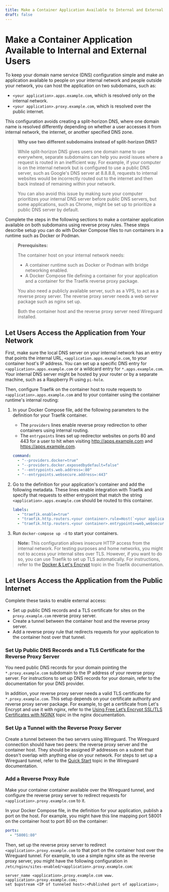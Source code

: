 ```yaml
---
title: Make a Container Application Available to Internal and External Users
draft: false
---
```

# Make a Container Application Available to Internal and External Users
To keep your domain name service (DNS) configuration simple and make an application available to people on your internal network and people outside your network, you can host the application on two subdomains, such as:
* `<your application>.apps.example.com`, which is resolved only on the internal network.
* `<your application>.proxy.example.com`, which is resolved over the public internet.

This configuration avoids creating a split-horizon DNS, where one domain name is resolved differently depending on whether a user accesses it from internal network, the internet, or another specified DNS zone.

>**Why use two different subdomains instead of split-horizon DNS?**
>
>While split-horizon DNS gives users one domain name to use everywhere, separate subdomains can help you avoid issues where a request is routed in an inefficient way. For example, if your computer is on the internal network but is configured to use a public DNS server, such as Google's DNS server at 8.8.8.8, requests to internal websites would be incorrectly routed out to the internet and then back instead of remaining within your network.
>
>You can also avoid this issue by making sure your computer prioritizes your internal DNS server before public DNS servers, but some applications, such as Chrome, might be set up to prioritize a public DNS server by default.

Complete the steps in the following sections to make a container application available on both subdomains using reverse proxy rules. These steps describe setup you can do with Docker Compose files to run containers in a runtime such as Docker or Podman.

>**Prerequisites:**
>
>The container host on your internal network needs:
>* A container runtime such as Docker or Podman with bridge networking enabled.
>* A Docker Compose file defining a container for your application and a container for the Traefik reverse proxy package.
>
>You also need a publicly available server, such as a VPS, to act as a reverse proxy server. The reverse proxy server needs a web server package such as nginx set up.
>
>Both the container host and the reverse proxy server need Wireguard installed.

## Let Users Access the Application from Your Network
First, make sure the local DNS server on your internal network has an entry that points the internal URL, `<application.apps.example.com`, to your container host's IP address. You can set up a specific DNS entry for `<application>.apps.example.com` or a wildcard entry for `*.apps.example.com`. Your internal DNS server might be hosted by your router or by a separate machine, such as a Raspberry Pi using `pi-hole`.

Then, configure Traefik on the container host to route requests to `<application>.apps.example.com` and to your container using the container runtime's internal routing:

1. In your Docker Compose file, add the following parameters to the definition for your Traefik container.
    * The `providers` lines enable reverse proxy redirection to other containers using internal routing.
    * The `entrypoints` lines set up redirector websites on ports 80 and 443 for a user to hit when visiting http://apps.example.com and https://apps.example.com.

    ```yaml
    command:
      - "--providers.docker=true"
      - "--providers.docker.exposedbydefault=false"
      - "--entrypoints.web.address=:80"
      - "--entrypoints.websecure.address=:443"
    ```

1. Go to the definition for your application's container and add the following metadata. These lines enable integration with Traefik and specify that requests to either entrypoint that match the string `<application>.apps.example.com` should be routed to this container.

    ```yaml
    labels:
      - "traefik.enable=true"
      - "traefik.http.routers.<your container>.rule=Host(`<your application>.apps.example.com`)"
      - "traefik.http.routers.<your container>.entrypoints=web,websecure"
    ```

1. Run `docker-compose up -d` to start your containers.

>**Note:** This configuration allows insecure HTTP access from the internal network. For testing purposes and home networks, you might not to access your internal sites over TLS. However, if you want to do so, you can use Traefik to set up TLS automatically. For instructions, refer to the [Docker & Let's Encrypt](https://doc.traefik.io/traefik/v1.7/user-guide/docker-and-lets-encrypt/) topic in the Traefik documentation.

## Let Users Access the Application from the Public Internet
Complete these tasks to enable external access:
* Set up public DNS records and a TLS certificate for sites on the `proxy.example.com` reverse proxy server.
* Create a tunnel between the container host and the reverse proxy server.
* Add a reverse proxy rule that redirects requests for your application to the container host over that tunnel.

### Set Up Public DNS Records and a TLS Certificate for the Reverse Proxy Server
You need public DNS records for your domain pointing the `*.proxy.example.com` subdomain to the IP address of your reverse proxy server. For instructions to set up DNS records for your domain, refer to the documentation for your DNS provider.

In addition, your reverse proxy server needs a valid TLS certificate for `*.proxy.example.com`. This setup depends on your certificate authority and reverse proxy server package. For example, to get a certificate from Let's Encrypt and use it with nginx, refer to the [Using Free Let’s Encrypt SSL/TLS Certificates with NGINX](https://www.nginx.com/blog/using-free-ssltls-certificates-from-lets-encrypt-with-nginx/) topic in the nginx documentation.

### Set Up a Tunnel with the Reverse Proxy Server
Create a tunnel between the two servers using Wireguard. The Wireguard connection should have two peers: the reverse proxy server and the container host. They should be assigned IP addresses on a subnet that doesn't overlap with anything else on your network. For steps to set up a Wireguard tunnel, refer to the [Quick Start](https://www.wireguard.com/quickstart/) topic in the Wireguard documentation.

### Add a Reverse Proxy Rule
Make your container container available over the Wireguard tunnel, and configure the reverse proxy server to redirect requests for `<application>.proxy.example.com` to it.

In your Docker Compose file, in the definition for your application, publish a port on the host. For example, you might have this line mapping port 58001 on the container host to port 80 on the container:

```yaml
ports:
  - "58001:80"
```

Then, set up the reverse proxy server to redirect `<application>.proxy.example.com` to that port on the container host over the Wireguard tunnel. For example, to use a simple nginx site as the reverse proxy server, you might have the following configuration in `/etc/nginx/sites-enabled/<application>.proxy.example.com`:

```nginx
server_name <application>.proxy.example.com www.<application>.proxy.example.com;
set $upstream <IP of tunneled host>:<Published port of application>;
````
